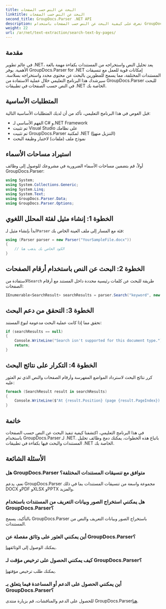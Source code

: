 ```yaml
---
title: البحث عن النص حسب الصفحات
linktitle: البحث عن النص حسب الصفحات
second_title: GroupDocs.Parser .NET API
description: تعرف على كيفية البحث عن النص حسب الصفحات باستخدام GroupDocs.Parser لـ .NET. قم باستخراج محتوى محدد بكفاءة من المستندات الموجودة في تطبيقات .NET الخاصة بك.
weight: 22
url: /ar/net/text-extraction/search-text-by-pages/
---
```

## مقدمة
في عالم تطوير .NET، يعد تحليل النص واستخراجه من المستندات بكفاءة مهمة بالغة الأهمية. يوفر GroupDocs.Parser for .NET إمكانات قوية للعمل مع تنسيقات المستندات المختلفة، مما يسمح للمطورين بالبحث عن محتوى محدد واستخراجه بسلاسة. سيرشدك هذا البرنامج التعليمي خلال عملية الاستفادة من GroupDocs.Parser للبحث في النص حسب الصفحات في تطبيقات .NET الخاصة بك.
## المتطلبات الأساسية
قبل الغوص في هذا البرنامج التعليمي، تأكد من أن لديك المتطلبات الأساسية التالية:
- الفهم الأساسي لـ C# و.NET Framework
- تم تثبيت Visual Studio على نظامك
-  تم تثبيت GroupDocs.Parser لمكتبة .NET (التنزيل من[هنا](https://releases.groupdocs.com/parser/net/))
- نموذج ملف (ملفات) لاختبار وظيفة البحث
## استيراد مساحات الأسماء
أولاً، قم بتضمين مساحات الأسماء الضرورية في مشروعك للوصول إلى وظائف GroupDocs.Parser:
```csharp
using System;
using System.Collections.Generic;
using System.Linq;
using System.Text;
using GroupDocs.Parser.Data;
using GroupDocs.Parser.Options;
```
## الخطوة 1: إنشاء مثيل لفئة المحلل اللغوي
 ابدأ بإنشاء مثيل لـ`Parser` فئة مع المسار إلى ملف العينة الخاص بك:
```csharp
using (Parser parser = new Parser("YourSampleFile.docx"))
{
    // الكود الخاص بك يذهب هنا
}
```
## الخطوة 2: البحث عن النص باستخدام أرقام الصفحات
 الاستفادة من`Search` طريقة للبحث عن كلمات رئيسية محددة داخل المستند مع أرقام الصفحات:
```csharp
IEnumerable<SearchResult> searchResults = parser.Search("keyword", new SearchOptions(false, false, false, true));
```
## الخطوة 3: التحقق من دعم البحث
تحقق مما إذا كانت عملية البحث مدعومة لنوع المستند:
```csharp
if (searchResults == null)
{
    Console.WriteLine("Search isn't supported for this document type.");
    return;
}
```
## الخطوة 4: التكرار على نتائج البحث
كرر نتائج البحث لاسترداد المواضع المفهرسة وأرقام الصفحات والنص الذي تم العثور عليه:
```csharp
foreach (SearchResult result in searchResults)
{
    Console.WriteLine($"At {result.Position} (page {result.PageIndex}): {result.Text}");
}
```
## خاتمة
في هذا البرنامج التعليمي، اكتشفنا كيفية تنفيذ البحث عن النص حسب الصفحات باستخدام GroupDocs.Parser لـ .NET. باتباع هذه الخطوات، يمكنك دمج وظائف تحليل المستندات والبحث فيها بكفاءة في تطبيقات .NET الخاصة بك.

## الأسئلة الشائعة
### هل GroupDocs.Parser متوافق مع تنسيقات المستندات المختلفة؟
نعم، يدعم GroupDocs.Parser مجموعة واسعة من تنسيقات المستندات بما في ذلك DOCX وPDF وXLSX وPPTX والمزيد.
### هل يمكنني استخراج الصور وبيانات التعريف من المستندات باستخدام GroupDocs.Parser؟
بالتأكيد، يسمح GroupDocs.Parser باستخراج الصور وبيانات التعريف والنص من المستندات.
### أين يمكنني العثور على وثائق مفصلة عن GroupDocs.Parser؟
 يمكنك الوصول إلى الوثائق[هنا](https://tutorials.groupdocs.com/parser/net/).
### كيف يمكنني الحصول على ترخيص مؤقت لـ GroupDocs.Parser؟
 يمكنك طلب ترخيص مؤقت[هنا](https://purchase.groupdocs.com/temporary-license/).
### أين يمكنني الحصول على الدعم أو المساعدة فيما يتعلق بـ GroupDocs.Parser؟
 للحصول على الدعم والمناقشات، قم بزيارة منتدى GroupDocs.Parser[هنا](https://forum.groupdocs.com/c/parser/17).